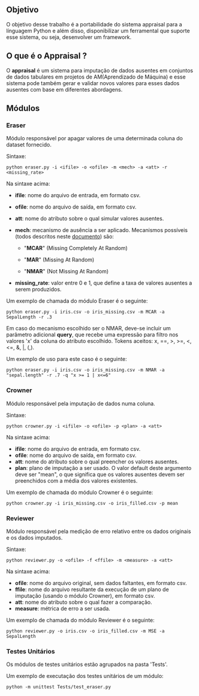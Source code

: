 ## Objetivo

O objetivo desse trabalho é a portabilidade do sistema appraisal para a línguagem Python e além disso, disponibilizar um ferramental que suporte esse sistema, ou seja, desenvolver um framework.

## [](https://github.com/leomath42/appraisal#o-que-%C3%A9-o-appraisal-)O que é o Appraisal ?

O **appraisal** é um sistema para imputação de dados ausentes em conjuntos de dados tabulares em projetos de AM(Aprendizado de Máquina) e esse sistema pode também gerar e validar novos valores para esses dados ausentes com base em diferentes abordagens.

## Módulos

### Eraser

Módulo responsável por apagar valores de uma determinada coluna do dataset fornecido.

Sintaxe:

    python eraser.py -i <ifile> -o <ofile> -m <mech> -a <att> -r <missing_rate>

Na sintaxe acima:

- **ifile**: nome do arquivo de entrada, em formato csv.
- **ofile**: nome do arquivo de saída, em formato csv.
- **att**: nome do atributo sobre o qual simular valores ausentes.
- **mech**: mecanismo de ausência a ser aplicado. Mecanismos possíveis (todos descritos neste [documento](https://eic.cefet-rj.br/~jsoares/wp-content/uploads/2021/03/Imputac%CC%A7a%CC%83o-Hot-Deck-Uma-Revisa%CC%83o-Sistema%CC%81tica-da-Literatura-versa%CC%83o-final.pdf)) são:

  - "**MCAR**" (Missing Completely At Random)

  - "**MAR**" (Missing At Random)

  - "**NMAR**" (Not Missing At Random)

- **missing_rate**: valor entre 0 e 1, que define a taxa de valores ausentes a serem produzidos.

Um exemplo de chamada do módulo Eraser é o seguinte:

    python eraser.py -i iris.csv -o iris_missing.csv -m MCAR -a SepalLength -r .3

Em caso do mecanismo escolhido ser o NMAR, deve-se incluir um parâmetro adicional **query**, que recebe uma expressão para filtro nos valores 'x' da coluna do atributo escolhido. Tokens aceitos: x, ==, >, >=, <, <=, &, |, (,).

Um exemplo de uso para este caso é o seguinte:

    python eraser.py -i iris.csv -o iris_missing.csv -m NMAR -a "sepal.length" -r .7 -q "x >= 1 | x<=6"

### Crowner

Módulo responsável pela imputação de dados numa coluna.

Sintaxe:

    python crowner.py -i <ifile> -o <ofile> -p <plan> -a <att>

Na sintaxe acima:

- **ifile**: nome do arquivo de entrada, em formato csv.
- **ofile**: nome do arquivo de saída, em formato csv.
- **att**: nome do atributo sobre o qual preencher os valores ausentes.
- **plan**: plano de imputação a ser usado. O valor default deste argumento deve ser "mean", o que significa que os valores ausentes devem ser preenchidos com a média dos valores existentes.

Um exemplo de chamada do módulo Crowner é o seguinte:

    python crowner.py -i iris_missing.csv -o iris_filled.csv -p mean

### Reviewer

Módulo responsável pela medição de erro relativo entre os dados originais e os dados imputados.

Sintaxe:

    python reviewer.py -o <ofile> -f <ffile> -m <measure> -a <att>

Na sintaxe acima:

- **ofile**: nome do arquivo original, sem dados faltantes, em formato csv.
- **ffile**: nome do arquivo resultante da execução de um plano de imputação (usando o módulo Crowner), em formato csv.
- **att**: nome do atributo sobre o qual fazer a comparação.
- **measure**: métrica de erro a ser usada.

Um exemplo de chamada do módulo Reviewer é o seguinte:

    python reviewer.py -o iris.csv -o iris_filled.csv -m MSE -a SepalLength

### Testes Unitários

Os módulos de testes unitários estão agrupados na pasta 'Tests'.

Um exemplo de executação dos testes unitários de um módulo:

    python -m unittest Tests/test_eraser.py
